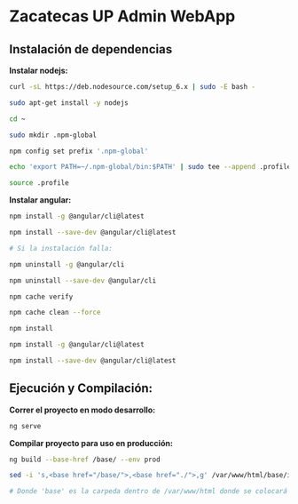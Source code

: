 # Zacatecas UP Admin WebApp

## Instalación de dependencias

**Instalar nodejs:**

```bash
curl -sL https://deb.nodesource.com/setup_6.x | sudo -E bash -

sudo apt-get install -y nodejs

cd ~

sudo mkdir .npm-global

npm config set prefix '.npm-global'

echo 'export PATH=~/.npm-global/bin:$PATH' | sudo tee --append .profile > /dev/null

source .profile
```


**Instalar angular:**

```bash
npm install -g @angular/cli@latest

npm install --save-dev @angular/cli@latest

# Si la instalación falla:

npm uninstall -g @angular/cli

npm uninstall --save-dev @angular/cli

npm cache verify

npm cache clean --force

npm install

npm install -g @angular/cli@latest

npm install --save-dev @angular/cli@latest
```

## Ejecución y Compilación:

**Correr el proyecto en modo desarrollo:**

```bash
ng serve
```

**Compilar proyecto para uso en producción:**

```bash
ng build --base-href /base/ --env prod

sed -i 's,<base href="/base/">,<base href="./">,g' /var/www/html/base/index.html

# Donde 'base' es la carpeda dentro de /var/www/html donde se colocará el proyecto
```